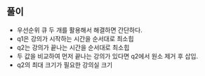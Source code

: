 ## 풀이
- 우선순위 큐 두 개를 활용해서 해결하면 간단하다.
- q1은 강의가 시작하는 시간을 순서대로 최소힙
- q2는 강의가 끝나는 시간을 순서대로 최소힙
- 두 값을 비교하여 먼저 끝나는 강의가 있다면 q2에서 원소 제거 후 삽입.
- q2의 최대 크기가 필요한 강의실 크기